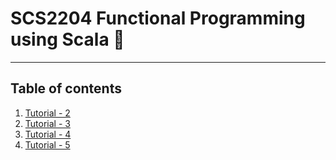 # SCS2204 Functional Programming using Scala 🐳
***

## Table of contents
1. [Tutorial - 2](https://github.com/Mohamedizzath/SCS2204-Functional-Programming/tree/master/Tutorial_02)
2. [Tutorial - 3](https://github.com/Mohamedizzath/SCS2204-Functional-Programming/tree/master/Tutorial_03)
3. [Tutorial - 4](https://github.com/Mohamedizzath/SCS2204-Functional-Programming/tree/master/Tutorial_04)
4. [Tutorial - 5](https://github.com/Mohamedizzath/SCS2204-Functional-Programming/tree/master/Tutorial_05)